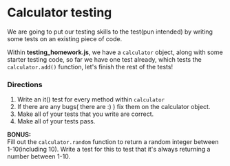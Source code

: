 # Calculator testing  

We are going to put our testing skills to the test(pun intended) by writing some tests on an existing piece of code.

Within **testing_homework.js**, we have a `calculator` object, along with some starter testing code, so far we have one test already, which tests the `calculator.add()` function, let's finish the rest of the tests!


### Directions
1. Write an it() test for every method within `calculator`
2. If there are any bugs( there are :) ) fix them on the calculator object.
3. Make all of your tests that you write are correct.
4. Make all of your tests pass.

**BONUS:**  
Fill out the `calculator.random` function to return a random integer between 1-10(including 10).
Write a test for this to test that it's always returning a number between 1-10.
